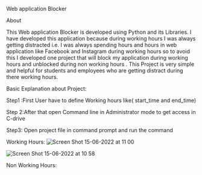 Web application Blocker

  About

  This Web application Blocker is developed using Python and its Libraries. I have developed this application because during working hours I was always getting distracted 
  i.e. I was always spending hours and hours in web application like  Facebook and Instagram during working hours so to avoid this I developed one project that will block 
  my application during working hours and unblocked during non working hours . This Project is very simple and helpful for students and employees who are getting distract 
  during there working hours.
  
  
  Basic Explanation about Project:
  
  Step1 :First User have to define Working hours like( start_time and end_time)
  
  Step 2:After that open Command line in Administrator mode to get access in C-drive
  
  Step3: Open project file in command prompt and run the command 
  
  
  
  Working Hours: 
  ![Screen Shot 15-06-2022 at 11 00](https://user-images.githubusercontent.com/87922695/173752056-dc933e4e-e1e9-4c48-8faa-fad355ff5bbc.png)
  
  ![Screen Shot 15-06-2022 at 10 58](https://user-images.githubusercontent.com/87922695/173751854-71b98a44-0b67-4552-a951-97e0dcab8fbc.png)
  
  
  Non Working Hours:

  
